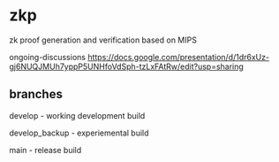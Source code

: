 # zkp
zk proof generation and verification based on MIPS

ongoing-discussions
https://docs.google.com/presentation/d/1dr6xUz-gj6NUQJMUh7yppP5UNHfoVdSph-tzLxFAtRw/edit?usp=sharing


## branches

develop - working development build

develop_backup - experiemental build

main - release build
